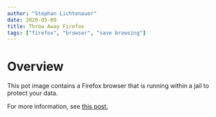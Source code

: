 ```yaml
---
author: "Stephan Lichtenauer"
date: 2020-05-09
title: Throw Away Firefox
tags: ["firefox", "browser", "save browsing"]
---
```


# Overview

This pot image contains a Firefox browser that is running within a jail to protect your data.

For more information, see [this post.](https://honeyguide.eu/posts/pot-throwaway-firefox/)
